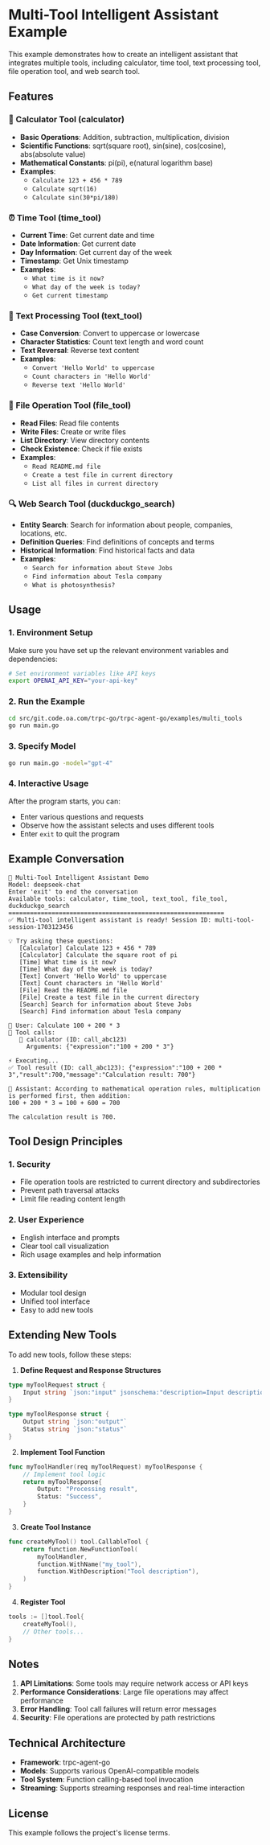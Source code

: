 # Multi-Tool Intelligent Assistant Example

This example demonstrates how to create an intelligent assistant that integrates multiple tools, including calculator, time tool, text processing tool, file operation tool, and web search tool.

## Features

### 🧮 Calculator Tool (calculator)
- **Basic Operations**: Addition, subtraction, multiplication, division
- **Scientific Functions**: sqrt(square root), sin(sine), cos(cosine), abs(absolute value)
- **Mathematical Constants**: pi(pi), e(natural logarithm base)
- **Examples**: 
  - `Calculate 123 + 456 * 789`
  - `Calculate sqrt(16)`
  - `Calculate sin(30*pi/180)`

### ⏰ Time Tool (time_tool)
- **Current Time**: Get current date and time
- **Date Information**: Get current date
- **Day Information**: Get current day of the week
- **Timestamp**: Get Unix timestamp
- **Examples**:
  - `What time is it now?`
  - `What day of the week is today?`
  - `Get current timestamp`

### 📝 Text Processing Tool (text_tool)
- **Case Conversion**: Convert to uppercase or lowercase
- **Character Statistics**: Count text length and word count
- **Text Reversal**: Reverse text content
- **Examples**:
  - `Convert 'Hello World' to uppercase`
  - `Count characters in 'Hello World'`
  - `Reverse text 'Hello World'`

### 📁 File Operation Tool (file_tool)
- **Read Files**: Read file contents
- **Write Files**: Create or write files
- **List Directory**: View directory contents
- **Check Existence**: Check if file exists
- **Examples**:
  - `Read README.md file`
  - `Create a test file in current directory`
  - `List all files in current directory`

### 🔍 Web Search Tool (duckduckgo_search)
- **Entity Search**: Search for information about people, companies, locations, etc.
- **Definition Queries**: Find definitions of concepts and terms
- **Historical Information**: Find historical facts and data
- **Examples**:
  - `Search for information about Steve Jobs`
  - `Find information about Tesla company`
  - `What is photosynthesis?`

## Usage

### 1. Environment Setup
Make sure you have set up the relevant environment variables and dependencies:
```bash
# Set environment variables like API keys
export OPENAI_API_KEY="your-api-key"
```

### 2. Run the Example
```bash
cd src/git.code.oa.com/trpc-go/trpc-agent-go/examples/multi_tools
go run main.go
```

### 3. Specify Model
```bash
go run main.go -model="gpt-4"
```

### 4. Interactive Usage
After the program starts, you can:
- Enter various questions and requests
- Observe how the assistant selects and uses different tools
- Enter `exit` to quit the program

## Example Conversation

```
🚀 Multi-Tool Intelligent Assistant Demo
Model: deepseek-chat
Enter 'exit' to end the conversation
Available tools: calculator, time_tool, text_tool, file_tool, duckduckgo_search
============================================================
✅ Multi-tool intelligent assistant is ready! Session ID: multi-tool-session-1703123456

💡 Try asking these questions:
   [Calculator] Calculate 123 + 456 * 789
   [Calculator] Calculate the square root of pi
   [Time] What time is it now?
   [Time] What day of the week is today?
   [Text] Convert 'Hello World' to uppercase
   [Text] Count characters in 'Hello World'
   [File] Read the README.md file
   [File] Create a test file in the current directory
   [Search] Search for information about Steve Jobs
   [Search] Find information about Tesla company

👤 User: Calculate 100 + 200 * 3
🔧 Tool calls:
   🧮 calculator (ID: call_abc123)
     Arguments: {"expression":"100 + 200 * 3"}

⚡ Executing...
✅ Tool result (ID: call_abc123): {"expression":"100 + 200 * 3","result":700,"message":"Calculation result: 700"}

🤖 Assistant: According to mathematical operation rules, multiplication is performed first, then addition:
100 + 200 * 3 = 100 + 600 = 700

The calculation result is 700.
```

## Tool Design Principles

### 1. Security
- File operation tools are restricted to current directory and subdirectories
- Prevent path traversal attacks
- Limit file reading content length

### 2. User Experience
- English interface and prompts
- Clear tool call visualization
- Rich usage examples and help information

### 3. Extensibility
- Modular tool design
- Unified tool interface
- Easy to add new tools

## Extending New Tools

To add new tools, follow these steps:

1. **Define Request and Response Structures**
```go
type myToolRequest struct {
    Input string `json:"input" jsonschema:"description=Input description"`
}

type myToolResponse struct {
    Output string `json:"output"`
    Status string `json:"status"`
}
```

2. **Implement Tool Function**
```go
func myToolHandler(req myToolRequest) myToolResponse {
    // Implement tool logic
    return myToolResponse{
        Output: "Processing result",
        Status: "Success",
    }
}
```

3. **Create Tool Instance**
```go
func createMyTool() tool.CallableTool {
    return function.NewFunctionTool(
        myToolHandler,
        function.WithName("my_tool"),
        function.WithDescription("Tool description"),
    )
}
```

4. **Register Tool**
```go
tools := []tool.Tool{
    createMyTool(),
    // Other tools...
}
```

## Notes

1. **API Limitations**: Some tools may require network access or API keys
2. **Performance Considerations**: Large file operations may affect performance
3. **Error Handling**: Tool call failures will return error messages
4. **Security**: File operations are protected by path restrictions

## Technical Architecture

- **Framework**: trpc-agent-go
- **Models**: Supports various OpenAI-compatible models
- **Tool System**: Function calling-based tool invocation
- **Streaming**: Supports streaming responses and real-time interaction

## License

This example follows the project's license terms. 